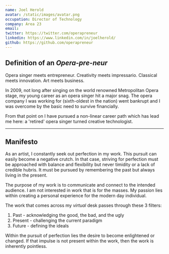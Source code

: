 ```yaml
---
name: Joel Herold
avatar: /static/images/avatar.png
occupation: Director of Technology
company: Area 23
email: 
twitter: https://twitter.com/operapreneur
linkedin: https://www.linkedin.com/in/joelherold/
github: https://github.com/operapreneur
---
```


## Definition of an _Opera-pre-neur_

Opera singer meets entrepreneur. Creativity meets impressario. Classical meets innovation. Art meets business.

In 2009, not long after singing on the world renowned Metropolitan Opera stage, my young career as an opera singer hit a major snag. The opera company I was working for (sixth-oldest in the nation) went bankrupt and I was overcome by the basic need to survive financially.

From that point on I have pursued a non-linear career path which has lead me here: a 'retired' opera singer turned creative technologist.

---

## Manifesto

As an artist, I constantly seek out perfection in my work. This pursuit can easily become a negative crutch. In that case, striving for perfection must be approached with balance and flexibility but never timidity or a lack of credible hubris. It must be pursued by remembering the past but always living in the present.

The purpose of my work is to communicate and connect to the intended audience. I am not interested in work that is for the masses. My passion lies within creating a personal experience for the modern day individual.

The work that comes across my _virtual_ desk passes through these 3 filters:
1. Past - acknowledging the good, the bad, and the ugly
2. Present - challenging the current paradigm
3. Future - defining the ideals

Within the pursuit of perfection lies the desire to become enlightened or changed. If that impulse is not present within the work, then the work is inherently pointless.
